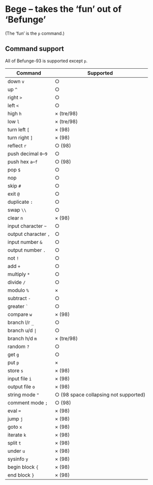 # Bege – takes the ‘fun’ out of ‘Befunge’

(The ‘fun’ is the `p` command.)


## Command support

All of Befunge-93 is supported except `p`.

| Command | Supported |
|---------|-----------|
| down `v` | ○ |
| up `^` | ○ |
| right `>` | ○ |
| left `<` | ○ |
| high `h` | × (tre/98) |
| low `l` | × (tre/98) |
| turn left `[` | × (98) |
| turn right `]` | × (98) |
| reflect `r` | ○ (98) |
| push decimal `0`–`9` | ○ |
| push hex `a`–`f` | ○ (98) |
| pop `$` | ○ |
| nop ` ` | ○ |
| skip `#` | ○ |
| exit `@` | ○ |
| duplicate `:` | ○ |
| swap `\\` | ○ |
| clear `n` | × (98) |
| input character `~` | ○ |
| output character `,` | ○ |
| input number `&` | ○ |
| output number `.` | ○ |
| not `!` | ○ |
| add `+` | ○ |
| multiply `*` | ○ |
| divide `/` | ○ |
| modulo `%` | × |
| subtract `-` | ○ |
| greater <code>`</code> | ○ |
| compare `w` | × (98) |
| branch l/r `_` | ○ |
| branch u/d <code>&#124;</code> | ○ |
| branch h/d `m` | × (tre/98) |
| random `?` | ○ |
| get `g` | ○ |
| put `p` | × |
| store `s` | × (98) |
| input file `i` | × (98) |
| output file `o` | × (98) |
| string mode `"` | ○ (98 space collapsing not supported) |
| comment mode `;` | ○ (98) |
| eval `=` | × (98) | 
| jump `j` | × (98) |
| goto `x` | × (98) |
| iterate `k` | × (98) |
| split `t` | × (98) |
| under `u` | × (98) |
| sysinfo `y` | × (98) |
| begin block `{` | × (98) |
| end block `}` | × (98) |
